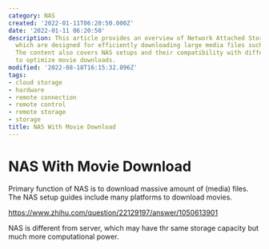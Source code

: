 ```yaml
---
category: NAS
created: '2022-01-11T06:20:50.000Z'
date: '2022-01-11 06:20:50'
description: This article provides an overview of Network Attached Storage (NAS) devices,
  which are designed for efficiently downloading large media files such as movies.
  The content also covers NAS setups and their compatibility with different platforms
  to optimize movie downloads.
modified: '2022-08-18T16:15:32.896Z'
tags:
- cloud storage
- hardware
- remote connection
- remote control
- remote storage
- storage
title: NAS With Movie Download
---
```


# NAS With Movie Download

Primary function of NAS is to download massive amount of (media) files. The NAS setup guides include many platforms to download movies.

https://www.zhihu.com/question/22129197/answer/1050613901

NAS is different from server, which may have thr same storage capacity but much more computational power.
